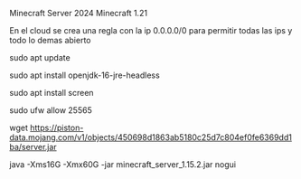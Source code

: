 Minecraft Server 2024
Minecraft 1.21

En el cloud se crea una regla con la ip 0.0.0.0/0 para permitir todas las ips y todo lo demas abierto

sudo apt update

sudo apt install openjdk-16-jre-headless

sudo apt install screen

sudo ufw allow 25565

wget https://piston-data.mojang.com/v1/objects/450698d1863ab5180c25d7c804ef0fe6369dd1ba/server.jar

java -Xms16G -Xmx60G -jar minecraft_server_1.15.2.jar nogui
